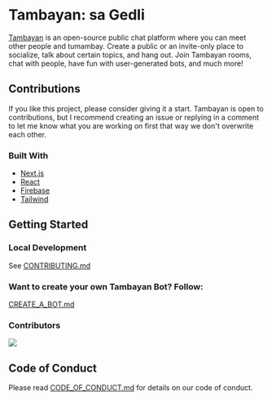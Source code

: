 # Tambayan: sa Gedli
<a href="https://tambayan.link">Tambayan</a> is an open-source public chat platform where you can meet other people and tumambay. Create a public or an invite-only place to socialize, talk about certain topics, and hang out. Join Tambayan rooms, chat with people, have fun with user-generated bots, and much more!

## Contributions

If you like this project, please consider giving it a start. Tambayan is open to contributions, but I recommend creating an issue or replying in a comment to let me know what you are working on first that way we don't overwrite each other.

### Built With
- [Next.js](https://nextjs.org/)
- [React](https://reactjs.org/)
- [Firebase](https://firebase.google.com/)
- [Tailwind](https://tailwindcss.com/)

## Getting Started

### Local Development
See [CONTRIBUTING.md](https://github.com/jabezborja/tambayan/blob/main/CREATE_A_BOT.md)

### Want to create your own Tambayan Bot? Follow:
[CREATE_A_BOT.md](https://github.com/jabezborja/tambayan/blob/main/CREATE_A_BOT.md)

### Contributors
<a href="https://github.com/jabezborja/tambayan/graphs/contributors">
  <img src="https://contrib.rocks/image?repo=jabezborja/tambayan" />
</a>

## Code of Conduct

Please read [CODE_OF_CONDUCT.md](https://github.com/jabezborja/tambayan/blob/staging/CODE_OF_CONDUCT.md) for details on our code of conduct.
